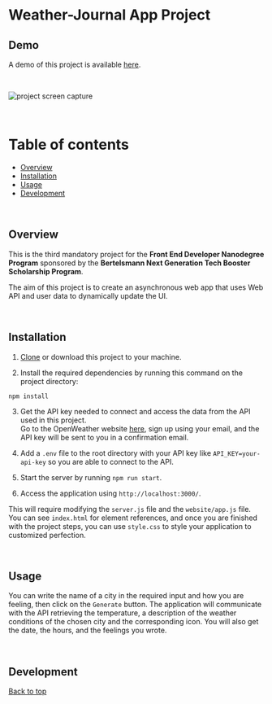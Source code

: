 # Weather-Journal App Project

## Demo

A demo of this project is available [here]().

<br>

![project screen capture](https://github.com/PatriciaFeio/udacity-weather-journal-app/blob/main/screen-capture.gif)

<br>

# Table of contents

[top]: #top

- [Overview](#overview)
- [Installation](#installation)
- [Usage](#usage)
- [Development](#development)

<br>

## Overview

This is the third mandatory project for the **Front End Developer Nanodegree Program** sponsored by the **Bertelsmann Next Generation Tech Booster Scholarship Program**.

The aim of this project is to create an asynchronous web app that uses Web API and user data to dynamically update the UI.

<br>

## Installation

1. [Clone](https://github.com/PatriciaFeio/udacity-weather-journal-app.git) or download this project to your machine.

2. Install the required dependencies by running this command on the project directory:

```
npm install
```

3. Get the API key needed to connect and access the data from the API used in this project.<br>
   Go to the OpenWeather website [here](https://openweathermap.org/), sign up using your email, and the API key will be sent to you in a confirmation email.

4. Add a `.env` file to the root directory with your API key like `API_KEY=your-api-key` so you are able to connect to the API.

5. Start the server by running `npm run start`.

6. Access the application using `http://localhost:3000/`.

This will require modifying the `server.js` file and the `website/app.js` file. You can see `index.html` for element references, and once you are finished with the project steps, you can use `style.css` to style your application to customized perfection.

<br>

## Usage

You can write the name of a city in the required input and how you are feeling, then click on the `Generate` button. The application will communicate with the API retrieving the temperature, a description of the weather conditions of the chosen city and the corresponding icon. You will also get the date, the hours, and the feelings you wrote.

<br>

## Development



[Back to top][top]

